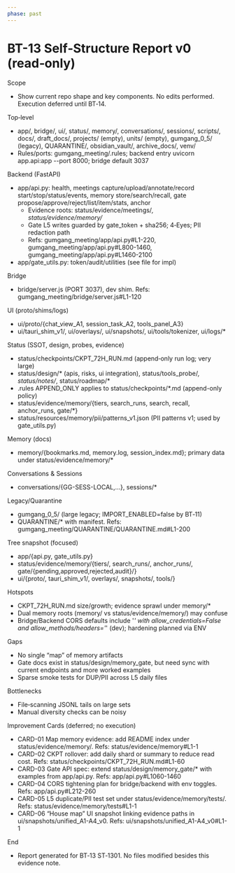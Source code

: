 ```yaml
---
phase: past
---
```


# BT-13 Self‑Structure Report v0 (read‑only)

Scope
- Show current repo shape and key components. No edits performed. Execution deferred until BT‑14.

Top‑level
- app/, bridge/, ui/, status/, memory/, conversations/, sessions/, scripts/, docs/, draft_docs/, projects/ (empty), units/ (empty), gumgang_0_5/ (legacy), QUARANTINE/, obsidian_vault/, archive_docs/, venv/
- Rules/ports: gumgang_meeting/.rules; backend entry uvicorn app.api:app --port 8000; bridge default 3037

Backend (FastAPI)
- app/api.py: health, meetings capture/upload/annotate/record start/stop/status/events, memory store/search/recall, gate propose/approve/reject/list/item/stats, anchor
  - Evidence roots: status/evidence/meetings/*, status/evidence/memory/*
  - Gate L5 writes guarded by gate_token + sha256; 4‑Eyes; PII redaction path
  - Refs: gumgang_meeting/app/api.py#L1-220, gumgang_meeting/app/api.py#L800-1460, gumgang_meeting/app/api.py#L1460-2100
- app/gate_utils.py: token/audit/utilities (see file for impl)

Bridge
- bridge/server.js (PORT 3037), dev shim. Refs: gumgang_meeting/bridge/server.js#L1-120

UI (proto/shims/logs)
- ui/proto/{chat_view_A1, session_task_A2, tools_panel_A3}
- ui/tauri_shim_v1/, ui/overlays/, ui/snapshots/, ui/tools/tokenizer, ui/logs/*

Status (SSOT, design, probes, evidence)
- status/checkpoints/CKPT_72H_RUN.md (append‑only run log; very large)
- status/design/* (apis, risks, ui integration), status/tools_probe/*, status/notes/*, status/roadmap/*
- .rules APPEND_ONLY applies to status/checkpoints/*.md (append-only policy)
- status/evidence/memory/{tiers, search_runs, search, recall, anchor_runs, gate/*}
- status/resources/memory/pii/patterns_v1.json (PII patterns v1; used by gate_utils.py)

Memory (docs)
- memory/{bookmarks.md, memory.log, session_index.md}; primary data under status/evidence/memory/*

Conversations & Sessions
- conversations/{GG-SESS-LOCAL,...}, sessions/*

Legacy/Quarantine
- gumgang_0_5/ (large legacy; IMPORT_ENABLED=false by BT‑11)
- QUARANTINE/* with manifest. Refs: gumgang_meeting/QUARANTINE/QUARANTINE.md#L1-200

Tree snapshot (focused)
- app/{api.py, gate_utils.py}
- status/evidence/memory/{tiers/, search_runs/, anchor_runs/, gate/{pending,approved,rejected,audit}/}
- ui/{proto/, tauri_shim_v1/, overlays/, snapshots/, tools/}

Hotspots
- CKPT_72H_RUN.md size/growth; evidence sprawl under memory/*
- Dual memory roots (memory/ vs status/evidence/memory/) may confuse
- Bridge/Backend CORS defaults include '*' with allow_credentials=False and allow_methods/headers='*' (dev); hardening planned via ENV

Gaps
- No single “map” of memory artifacts
- Gate docs exist in status/design/memory_gate, but need sync with current endpoints and more worked examples
- Sparse smoke tests for DUP/PII across L5 daily files

Bottlenecks
- File‑scanning JSONL tails on large sets
- Manual diversity checks can be noisy

Improvement Cards (deferred; no execution)
- CARD-01 Map memory evidence: add README index under status/evidence/memory/. Refs: status/evidence/memory#L1-1
- CARD-02 CKPT rollover: add daily shard or summary to reduce read cost. Refs: status/checkpoints/CKPT_72H_RUN.md#L1-60
- CARD-03 Gate API spec: extend status/design/memory_gate/* with examples from app/api.py. Refs: app/api.py#L1060-1460
- CARD-04 CORS tightening plan for bridge/backend with env toggles. Refs: app/api.py#L212-260
- CARD-05 L5 duplicate/PII test set under status/evidence/memory/tests/. Refs: status/evidence/memory/tests#L1-1
- CARD-06 “House map” UI snapshot linking evidence paths in ui/snapshots/unified_A1-A4_v0. Refs: ui/snapshots/unified_A1-A4_v0#L1-1

End
- Report generated for BT‑13 ST‑1301. No files modified besides this evidence note.